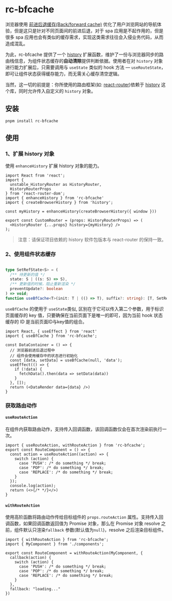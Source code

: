 # rc-bfcache

浏览器使用 [前进后退缓存(Back/forward cache)](https://web.dev/bfcache/) 优化了用户浏览网站的导航体验，但是这只是针对不同页面间的前进后退，对于 spa 应用是不起作用的，但是很多 spa 应用也会有类似的缓存需求，实现这类需求往往会入侵业务代码，从而造成混乱。

为此，rc-bfcache 提供了一个 [history](https://github.com/remix-run/history) 扩展函数，维护了一份与浏览器同步的路由栈信息，为组件状态缓存的**自动清除**提供判断依据。使用者在对 `history` 对象进行能力扩展后，只需要调用与 `useState` 类似的 hook 方法 — `useRouteState`，即可让组件状态获得缓存能力，而无需关心缓存清空逻辑。

当然，这一切的前提是：你所使用的路由框架(如: [react-router](https://reactrouter.com/))依赖于 [history](https://github.com/remix-run/history) 这个库，同时允许传入自定义的 `history` 对象。

## 安装

```shell
pnpm install rc-bfcache
```

## 使用

### 1、扩展 history 对象

使用 `enhanceHistory` 扩展 history 对象的能力。

```tsx
import React from 'react';
import { 
  unstable_HistoryRouter as HistoryRouter,
  HistoryRouterProps
} from 'react-router-dom';
import { enhanceHistory } from 'rc-bfcache'
import { createBrowserHistory } from 'history';

const myHistory = enhanceHistory(createBrowserHistory({ window }))

export const CustomRouter = (props: HistoryRouterProps) => (
  <HistoryRouter {...props} history={myHistory} />
);
```

> 注意：请保证项目依赖的 history 软件包版本与 react-router 的保持一致。

### 2、使用组件状态缓存
```ts

type SetRefState<S> = (
  /** 待更新的值 */
  state: S | ((s: S) => S),
  /** 更新值的时候，阻止重新渲染 */
  preventUpdate?: boolean
) => void;
function useBfCache<T>(init: T | (() => T), suffix?: string): [T, SetRefState<T>]
```

`useBfCache` 的使用于 `useState`类似, 区别在于它可以传入第二个参数，用于标识页面缓存的 key 值，只要确保在当前页面下是唯一的即可，因为当前 hook 状态缓存的 ID 是当前页面ID与key值的组合。

```tsx
import React, { useEffect } from 'react'
import { useBfCache } from 'rc-bfcache';

const DataContainer = () => {
  // 浏览器前进后退过程中
  // 组件会使用缓存中的状态进行初始化
  const [data, setData] = useBfCache(null, 'data');
  useEffect(() => {
    if (!data) {
      fetchData().then(data => setData(data))
    }
  }, []);
  return (<DataRender data={data} />)
}
```

### 获取路由动作

#### `useRouteAction`

在组件内获取路由动作，支持传入回调函数，该回调函数仅会在首次渲染前执行一次。

```tsx
import { useRouteAction, withRouteAction } from 'rc-bfcache';
export const RouteComponent = () => {
  const action = useRouteAction((action) => {
    switch (action) {
      case 'PUSH': /* do something */ break;
      case 'POP': /* do something */ break;
      case 'REPLACE': /* do something */ break;
    }
  });
  console.log(action);
  return (<>{/* */}</>)
}
```

####  `withRouteAction`

使用高阶函数将路由动作传给目标组件的 `props.routeAction` 属性。支持传入回调函数，如果回调函数返回值为 Promise 对象，那么在 Promise 对象 resolve 之前，组件默认只渲染`fallback` 参数(默认值为`null`)，resolve 之后渲染目标组件。

```tsx
import { withRouteAction } from 'rc-bfcache';
import { MyComponent } from './components';

export const RouteComponent = withRouteAction(MyComponent, {
  callback(action) {
    switch (action) {
      case 'PUSH': /* do something */ break;
      case 'POP': /* do something */ break;
      case 'REPLACE': /* do something */ break;
    }
  },
  fallback: "loading..."
})
```